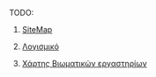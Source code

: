 TODO:

1. [SiteMap](https://pe86.github.io/linux/SiteMap/)

2. [Λογισμικό](https://pe86.github.io/linux/Λογισμικό/)

3. [Χάρτης Βιωματικών εργαστηρίων](https://pe86.github.io/linux/LTSP/Βιωματικά_εργαστήρια/#χάρτης-βιωματικών-εργαστηρίων)
